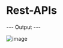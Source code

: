 # Rest-APIs

--- Output ---

![image](https://github.com/FatmaYgn/Rest-APIs/assets/152922589/6dd9dbd4-8d2a-40dc-b438-6bff56b2a7b0)
